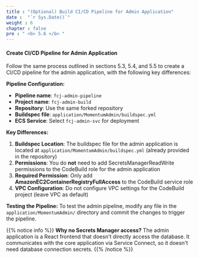 ```yaml
---
title : "(Optional) Build CI/CD Pipeline for Admin Application"
date :  "`r Sys.Date()`" 
weight : 6
chapter : false
pre : " <b> 5.6 </b> "
---
```


#### Create CI/CD Pipeline for Admin Application

Follow the same process outlined in sections 5.3, 5.4, and 5.5 to create a CI/CD pipeline for the admin application, with the following key differences:

**Pipeline Configuration:**
- **Pipeline name**: `fcj-admin-pipeline`
- **Project name**: `fcj-admin-build`
- **Repository**: Use the same forked repository
- **Buildspec file**: `application/MomentumAdmin/buildspec.yml`
- **ECS Service**: Select `fcj-admin-svc` for deployment

**Key Differences:**
1. **Buildspec Location**: The buildspec file for the admin application is located at `application/MomentumAdmin/buildspec.yml` (already provided in the repository)
2. **Permissions**: You do **not** need to add SecretsManagerReadWrite permissions to the CodeBuild role for the admin application
3. **Required Permission**: Only add **AmazonEC2ContainerRegistryFullAccess** to the CodeBuild service role
4. **VPC Configuration**: Do not configure VPC settings for the CodeBuild project (leave VPC as default)

**Testing the Pipeline:**
To test the admin pipeline, modify any file in the `application/MomentumAdmin/` directory and commit the changes to trigger the pipeline.

{{% notice info %}}
**Why no Secrets Manager access?** The admin application is a React frontend that doesn't directly access the database. It communicates with the core application via Service Connect, so it doesn't need database connection secrets.
{{% /notice %}}